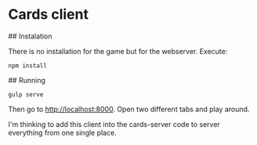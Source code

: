 # Cards client

## Instalation

There is no installation for the game but for the webserver. Execute:

```
npm install
```

## Running

```
gulp serve
```

Then go to [http://localhost:8000](http://localhost:8000). Open two different tabs and play around.

I'm thinking to add this client into the cards-server code to server everything from one single place.
